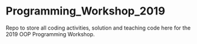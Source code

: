 # Programming_Workshop_2019
Repo to store all coding activities, solution and teaching code here for the 2019 OOP Programming Workshop.
